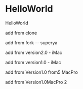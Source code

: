 # HelloWorld
HelloWorld

add from clone

add from fork -- superya

add from version2.0 - iMac

add from version1.0 - iMac

add from Version1.0 from5 MacPro

add from Version1.0MacPro 2
